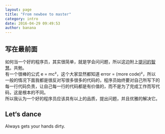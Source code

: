 ```yaml
---
layout: page
title: "From newbee to master"
category: intro
date: 2016-04-29 09:49:53
author: banana
---
```


## 写在最前面

如何当一个好的程序员，其实很简单，就是学会问问题，所以这边附上[提问的智慧](http://doc.zengrong.net/smart-questions/cn.html)。共勉。    
有一个很棒的公式 e = mc²，这个大家显然都知道 error = (more code)²，所以一般的情况下面我都是很反对写很多很多的代码的，程序员始终要对自己所写下的每一行代码负责，让自己每一行的代码都是有价值的，而不是为了完成工作而写代码，这是根本的不同。    
所以我认为一个好的程序员应该具有以上的品质，提出问题，并且优雅的解决它。    

## Let‘s dance

Always gets your hands dirty.